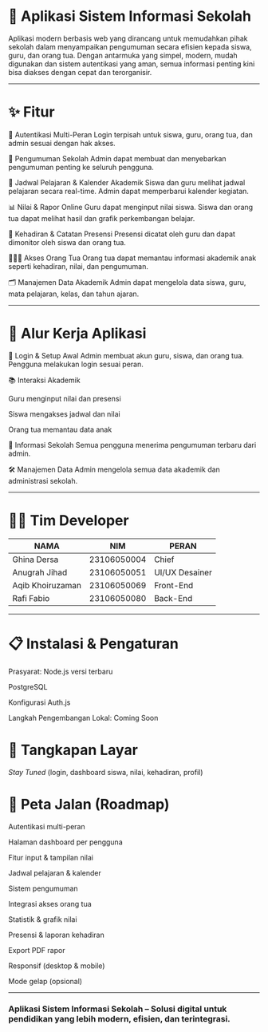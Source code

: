 # 📢 Aplikasi Sistem Informasi Sekolah

Aplikasi modern berbasis web yang dirancang untuk memudahkan pihak sekolah dalam menyampaikan pengumuman secara efisien kepada siswa, guru, dan orang tua. Dengan antarmuka yang simpel, modern, mudah digunakan dan sistem autentikasi yang aman, semua informasi penting kini bisa diakses dengan cepat dan terorganisir.

---

# ✨ Fitur

🔐 Autentikasi Multi-Peran
Login terpisah untuk siswa, guru, orang tua, dan admin sesuai dengan hak akses.

📢 Pengumuman Sekolah
Admin dapat membuat dan menyebarkan pengumuman penting ke seluruh pengguna.

📆 Jadwal Pelajaran & Kalender Akademik
Siswa dan guru melihat jadwal pelajaran secara real-time. Admin dapat memperbarui kalender kegiatan.

📊 Nilai & Rapor Online
Guru dapat menginput nilai siswa. Siswa dan orang tua dapat melihat hasil dan grafik perkembangan belajar.

📌 Kehadiran & Catatan Presensi
Presensi dicatat oleh guru dan dapat dimonitor oleh siswa dan orang tua.

👨‍👩‍👧 Akses Orang Tua
Orang tua dapat memantau informasi akademik anak seperti kehadiran, nilai, dan pengumuman.

🗂️ Manajemen Data Akademik
Admin dapat mengelola data siswa, guru, mata pelajaran, kelas, dan tahun ajaran.

---

# 🧭 Alur Kerja Aplikasi
🔐 Login & Setup Awal
Admin membuat akun guru, siswa, dan orang tua. Pengguna melakukan login sesuai peran.

📚 Interaksi Akademik

Guru menginput nilai dan presensi

Siswa mengakses jadwal dan nilai

Orang tua memantau data anak

📢 Informasi Sekolah
Semua pengguna menerima pengumuman terbaru dari admin.

🛠️ Manajemen Data
Admin mengelola semua data akademik dan administrasi sekolah.

---

# 👨‍💻 Tim Developer
| NAMA               | NIM           | PERAN           |
|--------------------|---------------|------------------|
| Ghina Dersa        | 23106050004   | Chief           |
| Anugrah Jihad      | 23106050051   | UI/UX Desainer  |
| Aqib Khoiruzaman   | 23106050069   | Front-End       |
| Rafi Fabio         | 23106050080   | Back-End        |

---

# 📋 Instalasi & Pengaturan
Prasyarat:
Node.js versi terbaru

PostgreSQL

Konfigurasi Auth.js

Langkah Pengembangan Lokal:
Coming Soon

# 📱 Tangkapan Layar
_Stay Tuned_ (login, dashboard siswa, nilai, kehadiran, profil)

# 🎯 Peta Jalan (Roadmap)
Autentikasi multi-peran

Halaman dashboard per pengguna

Fitur input & tampilan nilai

Jadwal pelajaran & kalender

Sistem pengumuman

Integrasi akses orang tua

Statistik & grafik nilai

Presensi & laporan kehadiran

Export PDF rapor

Responsif (desktop & mobile)

Mode gelap (opsional)

---

### Aplikasi Sistem Informasi Sekolah – Solusi digital untuk pendidikan yang lebih modern, efisien, dan terintegrasi.